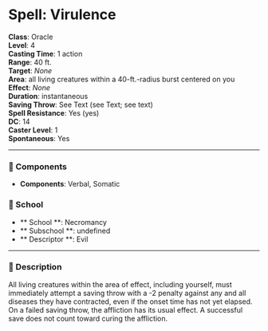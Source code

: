 
# Spell: Virulence
**Class**: Oracle  
**Level**: 4  
**Casting Time**: 1 action  
**Range**: 40 ft.  
**Target**: _None_  
**Area**: all living creatures within a 40-ft.-radius burst centered on you  
**Effect**: _None_  
**Duration**: instantaneous  
**Saving Throw**: See Text (see Text; see text)  
**Spell Resistance**: Yes (yes)  
**DC**: 14  
**Caster Level**: 1  
**Spontaneous**: Yes

---

### 🔮 Components
- **Components**: Verbal, Somatic

### 🏫 School
- ** School **: Necromancy
- ** Subschool **: undefined
- ** Descriptor **: Evil
---

### 📜 Description
All living creatures within the area of effect, including yourself, must immediately attempt a saving throw with a -2 penalty against any and all diseases they have contracted, even if the onset time has not yet elapsed. On a failed saving throw, the affliction has its usual effect. A successful save does not count toward curing the affliction.
